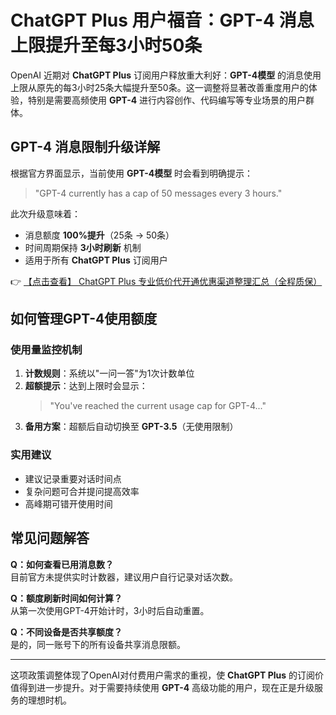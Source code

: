 # ChatGPT Plus 用户福音：GPT-4 消息上限提升至每3小时50条

OpenAI 近期对 **ChatGPT Plus** 订阅用户释放重大利好：**GPT-4模型** 的消息使用上限从原先的每3小时25条大幅提升至50条。这一调整将显著改善重度用户的体验，特别是需要高频使用 **GPT-4** 进行内容创作、代码编写等专业场景的用户群体。

## GPT-4 消息限制升级详解

根据官方界面显示，当前使用 **GPT-4模型** 时会看到明确提示：
> "GPT-4 currently has a cap of 50 messages every 3 hours."

此次升级意味着：
- 消息额度 **100%提升**（25条 → 50条）
- 时间周期保持 **3小时刷新** 机制
- 适用于所有 **ChatGPT Plus** 订阅用户

👉 [【点击查看】 ChatGPT Plus 专业低价代开通优惠渠道整理汇总（全程质保）](https://bit.ly/DaiKai)

## 如何管理GPT-4使用额度

### 使用量监控机制
1. **计数规则**：系统以"一问一答"为1次计数单位
2. **超额提示**：达到上限时会显示：
   > "You've reached the current usage cap for GPT-4..."
3. **备用方案**：超额后自动切换至 **GPT-3.5**（无使用限制）

### 实用建议
- 建议记录重要对话时间点
- 复杂问题可合并提问提高效率
- 高峰期可错开使用时间

## 常见问题解答

**Q：如何查看已用消息数？**  
目前官方未提供实时计数器，建议用户自行记录对话次数。

**Q：额度刷新时间如何计算？**  
从第一次使用GPT-4开始计时，3小时后自动重置。

**Q：不同设备是否共享额度？**  
是的，同一账号下的所有设备共享消息限额。

---

这项政策调整体现了OpenAI对付费用户需求的重视，使 **ChatGPT Plus** 的订阅价值得到进一步提升。对于需要持续使用 **GPT-4** 高级功能的用户，现在正是升级服务的理想时机。